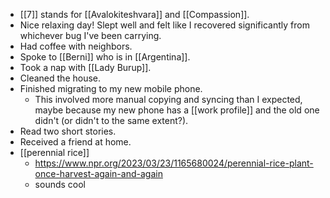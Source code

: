 - [[7]] stands for [[Avalokiteshvara]] and [[Compassion]].
- Nice relaxing day! Slept well and felt like I recovered significantly from whichever bug I've been carrying.
- Had coffee with neighbors.
- Spoke to [[Berni]] who is in [[Argentina]].
- Took a nap with [[Lady Burup]].
- Cleaned the house.
- Finished migrating to my new mobile phone.
  - This involved more manual copying and syncing than I expected, maybe because my new phone has a [[work profile]] and the old one didn't (or didn't to the same extent?).
- Read two short stories.
- Received a friend at home.
- [[perennial rice]] 
  - https://www.npr.org/2023/03/23/1165680024/perennial-rice-plant-once-harvest-again-and-again
  - sounds cool
